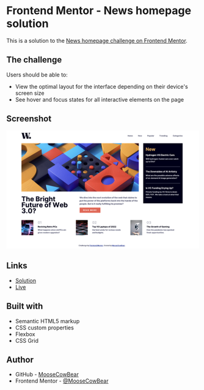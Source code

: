 # Frontend Mentor - News homepage solution

This is a solution to the [News homepage challenge on Frontend Mentor](https://www.frontendmentor.io/challenges/news-homepage-H6SWTa1MFl).

## The challenge

Users should be able to:

- View the optimal layout for the interface depending on their device's screen size
- See hover and focus states for all interactive elements on the page

## Screenshot

![alt text](screenshots/desktop.png "")

## Links

- [Solution](https://github.com/MooseCowBear/frontend-mentor-news-homepage)
- [Live](https://moosecowbear.github.io/frontend-mentor-news-homepage/)

## Built with

- Semantic HTML5 markup
- CSS custom properties
- Flexbox
- CSS Grid

## Author

- GitHub - [MooseCowBear](https://github.com/MooseCowBear)
- Frontend Mentor - [@MooseCowBear](https://www.frontendmentor.io/profile/MooseCowBear)
